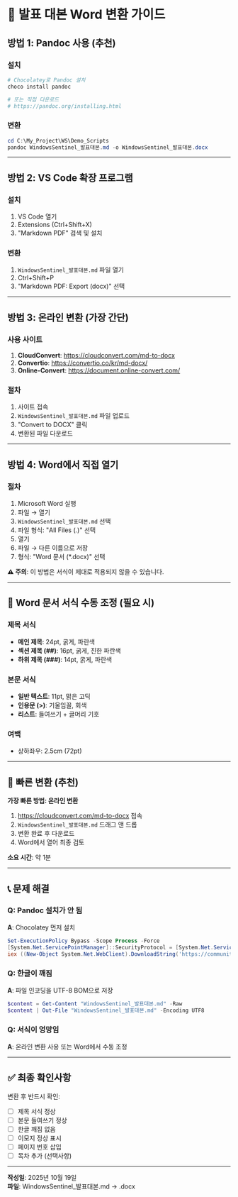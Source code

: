 # 📄 발표 대본 Word 변환 가이드

## 방법 1: Pandoc 사용 (추천)

### 설치

```powershell
# Chocolatey로 Pandoc 설치
choco install pandoc

# 또는 직접 다운로드
# https://pandoc.org/installing.html
```

### 변환

```powershell
cd C:\My_Project\WS\Demo_Scripts
pandoc WindowsSentinel_발표대본.md -o WindowsSentinel_발표대본.docx
```

---

## 방법 2: VS Code 확장 프로그램

### 설치

1. VS Code 열기
2. Extensions (Ctrl+Shift+X)
3. "Markdown PDF" 검색 및 설치

### 변환

1. `WindowsSentinel_발표대본.md` 파일 열기
2. Ctrl+Shift+P
3. "Markdown PDF: Export (docx)" 선택

---

## 방법 3: 온라인 변환 (가장 간단)

### 사용 사이트

1. **CloudConvert**: https://cloudconvert.com/md-to-docx
2. **Convertio**: https://convertio.co/kr/md-docx/
3. **Online-Convert**: https://document.online-convert.com/

### 절차

1. 사이트 접속
2. `WindowsSentinel_발표대본.md` 파일 업로드
3. "Convert to DOCX" 클릭
4. 변환된 파일 다운로드

---

## 방법 4: Word에서 직접 열기

### 절차

1. Microsoft Word 실행
2. 파일 → 열기
3. `WindowsSentinel_발표대본.md` 선택
4. 파일 형식: "All Files (_._)" 선택
5. 열기
6. 파일 → 다른 이름으로 저장
7. 형식: "Word 문서 (\*.docx)" 선택

**⚠️ 주의**: 이 방법은 서식이 제대로 적용되지 않을 수 있습니다.

---

## 📝 Word 문서 서식 수동 조정 (필요 시)

### 제목 서식

- **메인 제목**: 24pt, 굵게, 파란색
- **섹션 제목 (##)**: 16pt, 굵게, 진한 파란색
- **하위 제목 (###)**: 14pt, 굵게, 파란색

### 본문 서식

- **일반 텍스트**: 11pt, 맑은 고딕
- **인용문 (>)**: 기울임꼴, 회색
- **리스트**: 들여쓰기 + 글머리 기호

### 여백

- 상하좌우: 2.5cm (72pt)

---

## 🚀 빠른 변환 (추천)

**가장 빠른 방법: 온라인 변환**

1. https://cloudconvert.com/md-to-docx 접속
2. `WindowsSentinel_발표대본.md` 드래그 앤 드롭
3. 변환 완료 후 다운로드
4. Word에서 열어 최종 검토

**소요 시간**: 약 1분

---

## 📞 문제 해결

### Q: Pandoc 설치가 안 됨

**A**: Chocolatey 먼저 설치

```powershell
Set-ExecutionPolicy Bypass -Scope Process -Force
[System.Net.ServicePointManager]::SecurityProtocol = [System.Net.ServicePointManager]::SecurityProtocol -bor 3072
iex ((New-Object System.Net.WebClient).DownloadString('https://community.chocolatey.org/install.ps1'))
```

### Q: 한글이 깨짐

**A**: 파일 인코딩을 UTF-8 BOM으로 저장

```powershell
$content = Get-Content "WindowsSentinel_발표대본.md" -Raw
$content | Out-File "WindowsSentinel_발표대본.md" -Encoding UTF8
```

### Q: 서식이 엉망임

**A**: 온라인 변환 사용 또는 Word에서 수동 조정

---

## ✅ 최종 확인사항

변환 후 반드시 확인:

- [ ] 제목 서식 정상
- [ ] 본문 들여쓰기 정상
- [ ] 한글 깨짐 없음
- [ ] 이모지 정상 표시
- [ ] 페이지 번호 삽입
- [ ] 목차 추가 (선택사항)

---

**작성일**: 2025년 10월 19일  
**파일**: WindowsSentinel\_발표대본.md → .docx
